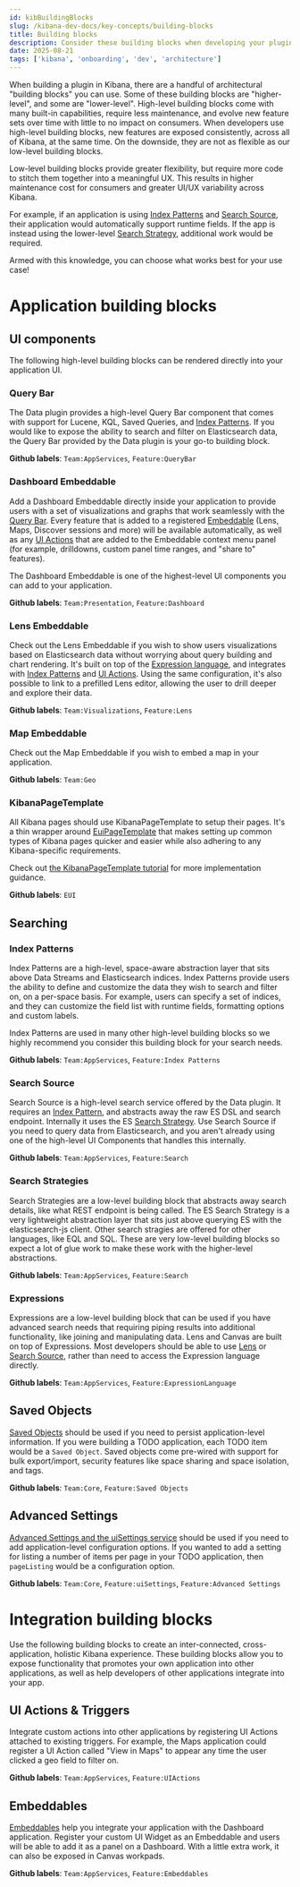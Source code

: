 ```yaml
---
id: kibBuildingBlocks
slug: /kibana-dev-docs/key-concepts/building-blocks
title: Building blocks
description: Consider these building blocks when developing your plugin.
date: 2025-08-21
tags: ['kibana', 'onboarding', 'dev', 'architecture']
---
```


When building a plugin in Kibana, there are a handful of architectural "building blocks" you can use. Some of these building blocks are "higher-level",
and some are "lower-level". High-level building blocks come
with many built-in capabilities, require less maintenance, and evolve new feature sets over time with little to no
impact on consumers. When developers use high-level building blocks, new features are exposed consistently, across all of Kibana, at the same time.
On the downside, they are not as flexible as our low-level building blocks.

Low-level building blocks
provide greater flexibility, but require more code to stitch them together into a meaningful UX. This results in higher maintenance cost for consumers and greater UI/UX variability
across Kibana.

For example, if an application is using [Index Patterns](#index-patterns) and [Search Source](#search-source), their application would
automatically support runtime fields. If the app is instead using the lower-level [Search Strategy](#search-strategies), additional work would be required.

Armed with this knowledge, you can choose what works best for your use case!

# Application building blocks

## UI components

The following high-level building blocks can be rendered directly into your application UI.

### Query Bar

The Data plugin provides a high-level Query Bar component that comes with support for Lucene, KQL, Saved Queries,
and [Index Patterns](#index-patterns). If you would like to expose the ability to search and filter on Elasticsearch data, the Query Bar provided by the Data plugin is your go-to building block.

**Github labels**: `Team:AppServices`, `Feature:QueryBar`

### Dashboard Embeddable

Add a Dashboard Embeddable directly inside your application to provide users with a set of visualizations and graphs that work seamlessly
with the [Query Bar](#query-bar). Every feature that is added to a registered [Embeddable](#embeddables) (Lens, Maps, Discover sessions and more) will be available automatically, as well as any [UI Actions](#ui-actions--triggers) that are added to the Embeddable context menu panel (for example, drilldowns, custom panel time ranges, and "share to" features).

The Dashboard Embeddable is one of the highest-level UI components you can add to your application.

**Github labels**: `Team:Presentation`, `Feature:Dashboard`

### Lens Embeddable

Check out the Lens Embeddable if you wish to show users visualizations based on Elasticsearch data without worrying about query building and chart rendering. It's built on top of the [Expression language](#expressions), and integrates with [Index Patterns](#index-patterns) and [UI Actions](#ui-actions--triggers). Using the same configuration, it's also possible to link to a prefilled Lens editor, allowing the user to drill deeper and explore their data.

**Github labels**: `Team:Visualizations`, `Feature:Lens`

### Map Embeddable

Check out the Map Embeddable if you wish to embed a map in your application.

**Github labels**: `Team:Geo`

### KibanaPageTemplate

All Kibana pages should use KibanaPageTemplate to setup their pages. It's a thin wrapper around [EuiPageTemplate](https://elastic.github.io/eui/#/layout/page) that makes setting up common types of Kibana pages quicker and easier while also adhering to any Kibana-specific requirements.

Check out [the KibanaPageTemplate tutorial](/kibana-dev-docs/tutorials/kibana-page-template) for more implementation guidance.

**Github labels**: `EUI`

## Searching

### Index Patterns

Index Patterns are a high-level, space-aware
abstraction layer that sits above Data Streams and Elasticsearch indices. Index Patterns provide users
the ability to define and customize the data they wish to search and filter on, on a per-space basis.
For example, users can specify a set of indices, and they can customize the field list with runtime fields,
formatting options and custom labels.

Index Patterns are used in many other high-level building blocks so we highly recommend you consider this building block for your search needs.

**Github labels**: `Team:AppServices`, `Feature:Index Patterns`

### Search Source

Search Source is a high-level search service
offered by the Data plugin. It requires
an [Index Pattern](#index-patterns), and abstracts away
the raw ES DSL and search endpoint. Internally it uses the ES [Search Strategy](#search-strategies). Use Search Source if you need to query data from Elasticsearch, and you aren't already using one of
the high-level UI Components that handles this internally.

**Github labels**: `Team:AppServices`, `Feature:Search`

### Search Strategies

Search Strategies are a low-level building block that abstracts away search details, like what REST endpoint is being called. The ES Search Strategy
is a very lightweight abstraction layer that sits just above querying ES with the elasticsearch-js client. Other search stragies are offered for other
languages, like EQL and SQL. These are very low-level building blocks so expect a lot of glue work to make these work with the higher-level abstractions.

**Github labels**: `Team:AppServices`, `Feature:Search`

### Expressions

Expressions are a low-level building block that can be used if you have advanced search needs that requiring piping results into additional functionality, like
joining and manipulating data. Lens and Canvas are built on top of Expressions. Most developers should be able to use [Lens](#lens-embeddable) or [Search Source](#search-source), rather than need to
access the Expression language directly.

**Github labels**: `Team:AppServices`, `Feature:ExpressionLanguage`

## Saved Objects

[Saved Objects](/kibana-dev-docs/key-concepts/saved-objects-intro) should be used if you need to persist
application-level information. If you were building a TODO application, each TODO item would be a `Saved
Object`. Saved objects come pre-wired with support for bulk export/import, security features like space
sharing and space isolation, and tags.

**Github labels**: `Team:Core`, `Feature:Saved Objects`

## Advanced Settings

[Advanced Settings and the uiSettings service](/kibana-dev-docs/tutorials/advanced-settings) should be used if you need to add application-level configuration options. If you wanted to add a setting for listing a number of items per page in your TODO application, then `pageListing` would be a configuration option.

**Github labels**: `Team:Core`, `Feature:uiSettings`, `Feature:Advanced Settings`

# Integration building blocks

Use the following building blocks to create an inter-connected, cross-application, holistic Kibana experience. These building blocks allow you to expose functionality
that promotes your own application into other applications, as well as help developers of other applications integrate into your app.

## UI Actions & Triggers

Integrate custom actions into other applications by registering UI Actions attached to existing triggers. For example, the Maps
application could register a UI Action called "View in Maps" to appear any time the user clicked a geo field to filter on.

**Github labels**: `Team:AppServices`, `Feature:UIActions`

## Embeddables

[Embeddables](/kibana-dev-docs/key-concepts/embeddables) help you integrate your application with the Dashboard application. Register your custom UI Widget as an Embeddable and users will
be able to add it as a panel on a Dashboard. With a little extra work, it can also be exposed in Canvas workpads.

**Github labels**: `Team:AppServices`, `Feature:Embeddables`
